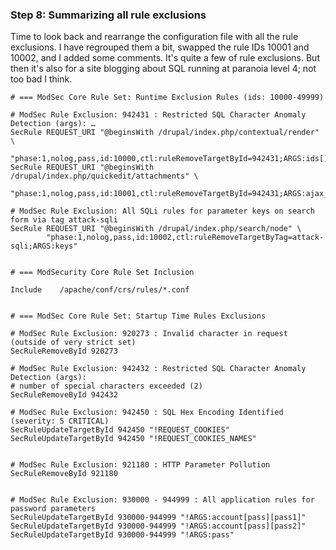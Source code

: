### Step 8: Summarizing all rule exclusions

Time to look back and rearrange the configuration file with all the rule exclusions. I have regrouped them a bit, swapped the rule IDs 10001 and 10002, and I added some comments. It's quite a few of rule exclusions. But then it's also for a site blogging about SQL running at paranoia level 4; not too bad I think.

```
# === ModSec Core Rule Set: Runtime Exclusion Rules (ids: 10000-49999)

# ModSec Rule Exclusion: 942431 : Restricted SQL Character Anomaly Detection (args): …
SecRule REQUEST_URI "@beginsWith /drupal/index.php/contextual/render" \
        "phase:1,nolog,pass,id:10000,ctl:ruleRemoveTargetById=942431;ARGS:ids[]"
SecRule REQUEST_URI "@beginsWith /drupal/index.php/quickedit/attachments" \
        "phase:1,nolog,pass,id:10001,ctl:ruleRemoveTargetById=942431;ARGS:ajax_page_state[libraries]"

# ModSec Rule Exclusion: All SQLi rules for parameter keys on search form via tag attack-sqli
SecRule REQUEST_URI "@beginsWith /drupal/index.php/search/node" \
        "phase:1,nolog,pass,id:10002,ctl:ruleRemoveTargetByTag=attack-sqli;ARGS:keys"


# === ModSecurity Core Rule Set Inclusion

Include    /apache/conf/crs/rules/*.conf


# === ModSec Core Rule Set: Startup Time Rules Exclusions

# ModSec Rule Exclusion: 920273 : Invalid character in request (outside of very strict set)
SecRuleRemoveById 920273

# ModSec Rule Exclusion: 942432 : Restricted SQL Character Anomaly Detection (args): 
# number of special characters exceeded (2)
SecRuleRemoveById 942432

# ModSec Rule Exclusion: 942450 : SQL Hex Encoding Identified (severity: 5 CRITICAL)
SecRuleUpdateTargetById 942450 "!REQUEST_COOKIES"
SecRuleUpdateTargetById 942450 "!REQUEST_COOKIES_NAMES"


# ModSec Rule Exclusion: 921180 : HTTP Parameter Pollution
SecRuleRemoveById 921180


# ModSec Rule Exclusion: 930000 - 944999 : All application rules for password parameters
SecRuleUpdateTargetById 930000-944999 "!ARGS:account[pass][pass1]"
SecRuleUpdateTargetById 930000-944999 "!ARGS:account[pass][pass2]"
SecRuleUpdateTargetById 930000-944999 "!ARGS:pass"

```

